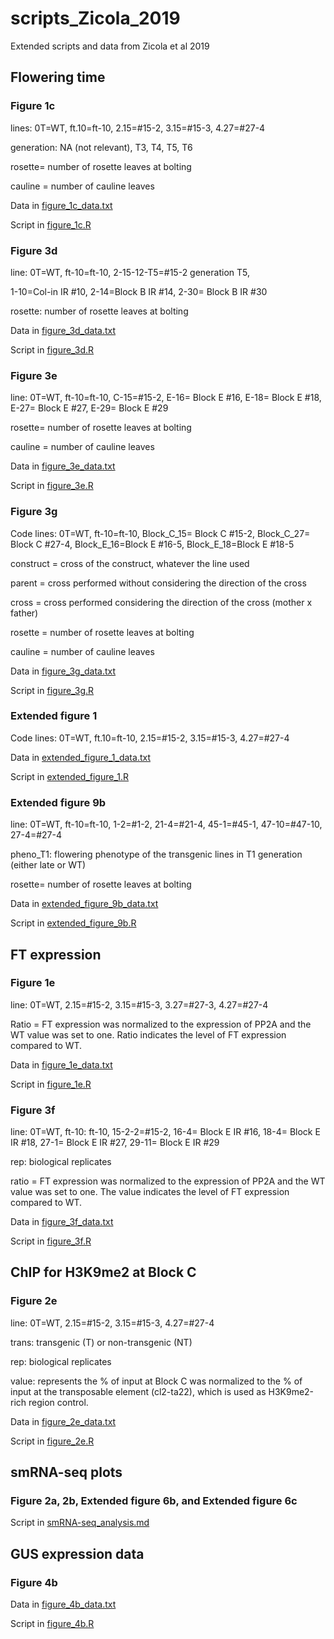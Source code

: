 scripts_Zicola_2019
===

Extended scripts and data from Zicola et al 2019


## Flowering time

### Figure 1c

lines: 0T=WT, ft.10=ft-10, 2.15=#15-2, 3.15=#15-3, 4.27=#27-4

generation: NA (not relevant), T3, T4, T5, T6

rosette= number of rosette leaves at bolting

cauline = number of cauline leaves

Data in [figure_1c_data.txt](figure_1c_data.txt)

Script in [figure_1c.R](figure_1c.R)


### Figure 3d

line: 0T=WT, ft-10=ft-10, 2-15-12-T5=#15-2 generation T5, 

1-10=Col-in IR #10, 2-14=Block B IR #14, 2-30= Block B IR #30

rosette: number of rosette leaves at bolting

Data in [figure_3d_data.txt](figure_3d_data.txt)

Script in [figure_3d.R](figure_3d.R)


### Figure 3e

line: 0T=WT, ft-10=ft-10, C-15=#15-2, E-16= Block E #16, E-18= Block E #18,
E-27= Block E #27, E-29= Block E #29

rosette= number of rosette leaves at bolting

cauline = number of cauline leaves

Data in [figure_3e_data.txt](figure_3e_data.txt)

Script in [figure_3e.R](figure_3e.R)


### Figure 3g

Code lines: 0T=WT, ft-10=ft-10, Block_C_15= Block C #15-2, Block_C_27= Block C #27-4, Block_E_16=Block E #16-5, Block_E_18=Block E #18-5

construct = cross of the construct, whatever the line used

parent = cross performed without considering the direction of the cross

cross = cross performed considering the direction of the cross (mother x father)

rosette = number of rosette leaves at bolting

cauline = number of cauline leaves

Data in [figure_3g_data.txt](figure_3g_data.txt)

Script in [figure_3g.R](figure_3g.R)



### Extended figure 1

Code lines: 0T=WT, ft.10=ft-10, 2.15=#15-2, 3.15=#15-3, 4.27=#27-4

Data in [extended_figure_1_data.txt](extended_figure_1_data.txt)

Script in [extended_figure_1.R](extended_figure_1.R)



### Extended figure 9b

line: 0T=WT, ft-10=ft-10, 1-2=#1-2, 21-4=#21-4, 45-1=#45-1, 47-10=#47-10, 27-4=#27-4

pheno_T1: flowering phenotype of the transgenic lines in T1 generation (either late or WT)

rosette= number of rosette leaves at bolting

Data in [extended_figure_9b_data.txt](extended_figure_9b_data.txt)

Script in [extended_figure_9b.R](extended_figure_9b.R)


## FT expression

### Figure 1e

line: 0T=WT, 2.15=#15-2, 3.15=#15-3, 3.27=#27-3, 4.27=#27-4

Ratio = FT expression was normalized to the expression of PP2A and the WT value was set to one. Ratio indicates the level of FT expression compared to WT.

Data in [figure_1e_data.txt](figure_1e_data.txt)

Script in [figure_1e.R](figure_1e.R)


### Figure 3f

line: 0T=WT, ft-10: ft-10, 15-2-2=#15-2, 16-4= Block E IR #16, 18-4= Block E 
IR #18, 27-1= Block E IR #27, 29-11= Block E IR #29

rep: biological replicates

ratio = FT expression was normalized to the expression of PP2A and the WT value was set to one. The value indicates the level of FT expression compared to WT.

Data in [figure_3f_data.txt](figure_3f_data.txt)

Script in [figure_3f.R](figure_3f.R)


## ChIP for H3K9me2 at Block C 

### Figure 2e
 
line: 0T=WT, 2.15=#15-2, 3.15=#15-3, 4.27=#27-4

trans: transgenic (T) or non-transgenic (NT)

rep: biological replicates

value: represents the % of input at Block C was normalized to the % of input at the transposable element (cl2-ta22), which is used as H3K9me2-rich region control.

Data in [figure_2e_data.txt](figure_2e_data.txt)

Script in [figure_2e.R](figure_2e.R)


## smRNA-seq plots

### Figure 2a, 2b, Extended figure 6b, and Extended figure 6c

Script in [smRNA-seq_analysis.md](smRNA-seq_analysis.md)


## GUS expression data

### Figure 4b



Data in [figure_4b_data.txt](figure_4b_data.txt)

Script in [figure_4b.R](figure_4b.R)



